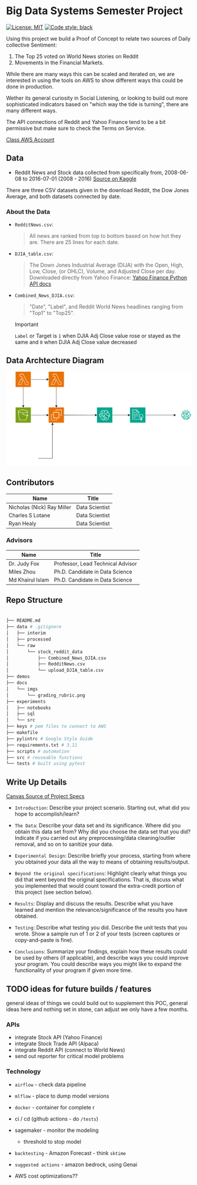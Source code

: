 # Big Data Systems Semester Project

<a href="https://github.com/psf/black/blob/main/LICENSE"><img alt="License: MIT" src="https://black.readthedocs.io/en/stable/_static/license.svg"></a>
<a href="https://github.com/psf/black"><img alt="Code style: black" src="https://img.shields.io/badge/code%20style-black-000000.svg"></a>

 Using this project we build a Proof of Concept to relate two sources of Daily collective Sentiment:

 1) The Top 25 voted on World News stories on Reddit
 2) Movements in the Financial Markets.

 While there are many ways this can be scaled and iterated on, we are interested in using the tools on AWS to show different ways this could be done in production.

 Wether its general curiosity in Social Listening, or looking to build out more sophisticated indicators based on "which way the tide is turning", there are many different ways.

 The API connections of Reddit and Yahoo Finance tend to be a bit permissive but make sure to check the Terms on Service.

 [Class AWS Account](https://us-east-1.console.aws.amazon.com/console/home?region=us-east-1# )

## Data

* Reddit News and Stock data collected from specifically from, 2008-06-08 to 2016-07-01 (2008 - 2016) [Source on Kaggle](https://www.kaggle.com/datasets/aaron7sun/stocknews)

There are three CSV datasets given in the download Reddit, the Dow Jones Average, and both datasets connected by date.

### About the Data

* `RedditNews.csv`:
    >All news are ranked from top to bottom based on how hot they are. There are 25 lines for each date.

* `DJIA_table.csv`:
    > The Down Jones Industrial Average (DIJA) with the Open, High, Low, Close, (or OHLC), Volume, and Adjusted Close per day.
    > Downloaded directly from Yahoo Finance: [Yahoo Finance Python API docs](https://polygon.io/stocks?utm_term=yahoo%20finance%20api&utm_campaign=Stocks+-+USA&utm_source=adwords&utm_medium=ppc&hsa_acc=4299129556&hsa_cam=1330311037&hsa_grp=133850757326&hsa_ad=591580364583&hsa_src=g&hsa_tgt=kwd-2472582053&hsa_kw=yahoo%20finance%20api&hsa_mt=b&hsa_net=adwords&hsa_ver=3&gad_source=1&gclid=EAIaIQobChMI54izy8TyiAMVzXBHAR1_JBvoEAAYASAAEgJSuvD_BwE)

* `Combined_News_DJIA.csv`:
    >"Date", "Label", and Reddit World News headlines ranging from "Top1" to "Top25".

  >[!IMPORTANT]
  >`Label` or Target is `1` when DJIA Adj Close value rose or stayed as the same and `0` when DJIA Adj Close value decreased

## Data Archtecture Diagram

![drawio archeiturue diagram](/Team%204/docs/imgs/project_start_modeling.drawio.png)

## Contributors

| Name | Title |
|------|------|
|  Nicholas (Nick) Ray Miller    |  Data Scientist    |
|  Charles S Lotane    |  Data Scientist    |
|  Ryan Healy     |  Data Scientist    |

### Advisors

| Name | Title |
|------|------|
| Dr. Judy Fox     | Professor, Lead Technical Advisor      |
|  Miles Zhou     | Ph.D.  Candidate in Data Science    |
|   Md Khairul Islam   |    Ph.D.  Candidate in Data Science  ||

## Repo Structure

```bash

├── README.md
├── data # .gitignore
│   ├── interim
│   ├── processed
│   └── raw
│       └── stock_reddit_data
│           ├── Combined_News_DJIA.csv
│           ├── RedditNews.csv
│           └── upload_DJIA_table.csv
├── demos
├── docs
│   └── imgs
│       └── grading_rubric.png
├── experiments
│   ├── notebooks
│   ├── sql
│   └── src
├── keys # pem files to connect to AWS
├── makefile
├── pylintrc # Google Style Guide
├── requirements.txt # 3.11
├── scripts # automation
├── src # reuseable functions
└── tests # built using pytest
```

## Write Up Details

[Canvas Source of Project Specs](https://canvas.its.virginia.edu/courses/121565/pages/review-semester-project?module_item_id=1220357)

* `Introduction`: Describe your project scenario. Starting out, what did you hope to accomplish/learn?
  
* `The Data`: Describe your data set and its significance. Where did you obtain this data set from? Why did you choose the data set that you did? Indicate if you carried out any preprocessing/data cleaning/outlier removal, and so on to sanitize your data.
  
* `Experimental Design`: Describe briefly your process, starting from where you obtained your data all the way to means of obtaining results/output.

* `Beyond the original specifications`: Highlight clearly what things you did that went beyond the original specifications. That is, discuss what you implemented that would count toward the extra-credit portion of this project (see section below).
  
* `Results`: Display and discuss the results. Describe what you have learned and mention the relevance/significance of the results you have obtained.
  
* `Testing`: Describe what testing you did. Describe the unit tests that you wrote. Show a sample run of 1 or 2 of your tests (screen captures or copy-and-paste is fine).
  
* `Conclusions`: Summarize your findings, explain how these results could be used by others (if applicable), and describe ways you could improve your program. You could describe ways you might like to expand the functionality of your program if given more time.

## TODO ideas for future builds / features

general ideas of things we could build out to supplement this POC, general ideas here and nothing set in stone, can adjust we only have a few months.

### APIs

* integrate Stock API (Yahoo Finance)
* integrate Stock Trade API (Alpaca)
* integrate Reddit API (connect to World News)
* send out reporter for critical model problems

### Technology

* `airflow` - check data pipeline
* `mlflow` - place to dump model versions
* `docker` - container for complete r
* ci / cd (github actions - do `/tests`)
* sagemaker - monitor the modeling
  * threshold to stop model

* `backtesting` - Amazon Forecast - think `sktime`
* `suggested actions` - amazon bedrock, using Genai

* AWS cost optimizations??

